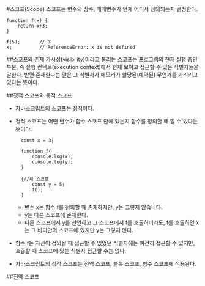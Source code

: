 #스코프(Scope)
스코프는 변수와 상수, 매개변수가 언제 어디서 정의되는지 결정한다.

	function f(x) {
		return x+3;
	}

	f(5);		// 8
	x;			// ReferenceError: x is not defined

##스코프와 존재
가시성(visibility)이라고 불리는 스코프는 프로그램의 현재 실행 중인 부분, 즉 실행 컨텍트(execution context)에서 현재 보이고 접근할 수 있는 식별자들을 말한다. 반면 존재한다는 말은 그 식별자가 메모리가 할당된(예약된) 무언가를 가리키고 있다는 뜻이다.

##정적 스코프와 동적 스코프
* 자바스크립트의 스코프는 정적이다.
* 정적 스코프는 어떤 변수가 함수 스코프 안에 있는지 함수를 정의할 때 알 수 있다는 뜻이다.


		const x = 3;

		function f{
			console.log(x);
			console.log(y);
		}

		{//새 스코프
			const y = 5;
			f();
		}


	* 변수 x는 함수 f를 정의할 때 존재하지만, y는 그렇지 않습니다. 
	* y는 다른 스코프에 존재한다.
	* 다른 스코프에서 y를 선언하고 그 스코프에서 f를 호출하더라도, f를 호출하면 x는 그 바디안의 스코프에 있지만 y는 그렇지 않다.

* 함수 f는 자신이 정의될 때 접근할 수 있었던 식별자에는 여전히 접근할 수 있지만, 호출할 때 스코프에 있는 식별자 접근할 수는 없다.
* 자바스크립트의 정적 스코프는 전역 스코프, 블록 스코프, 함수 스코프에 적용된다.

##전역 스코프
